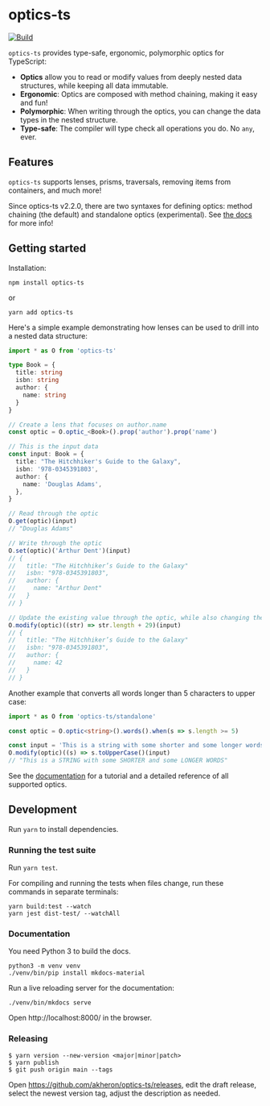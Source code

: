 # optics-ts

[![Build](https://github.com/akheron/optics-ts/workflows/tests/badge.svg)](https://github.com/akheron/optics-ts/actions/workflows/tests.yml)

`optics-ts` provides type-safe, ergonomic, polymorphic optics for TypeScript:

- **Optics** allow you to read or modify values from deeply nested data
  structures, while keeping all data immutable.
- **Ergonomic**: Optics are composed with method chaining, making it easy and
  fun!
- **Polymorphic**: When writing through the optics, you can change the data
  types in the nested structure.
- **Type-safe**: The compiler will type check all operations you do. No `any`,
  ever.

## Features

`optics-ts` supports lenses, prisms, traversals, removing items from containers,
and much more!

Since optics-ts v2.2.0, there are two syntaxes for defining optics: method
chaining (the default) and standalone optics (experimental). See
[the docs](https://akheron.github.io/optics-ts) for more info!

## Getting started

Installation:

```
npm install optics-ts
```

or

```
yarn add optics-ts
```

Here's a simple example demonstrating how lenses can be used to drill into a
nested data structure:

```typescript
import * as O from 'optics-ts'

type Book = {
  title: string
  isbn: string
  author: {
    name: string
  }
}

// Create a lens that focuses on author.name
const optic = O.optic_<Book>().prop('author').prop('name')

// This is the input data
const input: Book = {
  title: "The Hitchhiker's Guide to the Galaxy",
  isbn: '978-0345391803',
  author: {
    name: 'Douglas Adams',
  },
}

// Read through the optic
O.get(optic)(input)
// "Douglas Adams"

// Write through the optic
O.set(optic)('Arthur Dent')(input)
// {
//   title: "The Hitchhiker’s Guide to the Galaxy"
//   isbn: "978-0345391803",
//   author: {
//     name: "Arthur Dent"
//   }
// }

// Update the existing value through the optic, while also changing the data type
O.modify(optic)((str) => str.length + 29)(input)
// {
//   title: "The Hitchhiker’s Guide to the Galaxy"
//   isbn: "978-0345391803",
//   author: {
//     name: 42
//   }
// }
```

Another example that converts all words longer than 5 characters to upper case:

```typescript
import * as O from 'optics-ts/standalone'

const optic = O.optic<string>().words().when(s => s.length >= 5)

const input = 'This is a string with some shorter and some longer words'
O.modify(optic)((s) => s.toUpperCase()(input)
// "This is a STRING with some SHORTER and some LONGER WORDS"
```

See the [documentation](https://akheron.github.io/optics-ts) for a tutorial and
a detailed reference of all supported optics.

## Development

Run `yarn` to install dependencies.

### Running the test suite

Run `yarn test`.

For compiling and running the tests when files change, run these commands in
separate terminals:

```
yarn build:test --watch
yarn jest dist-test/ --watchAll
```

### Documentation

You need Python 3 to build the docs.

```
python3 -m venv venv
./venv/bin/pip install mkdocs-material
```

Run a live reloading server for the documentation:

```
./venv/bin/mkdocs serve
```

Open http://localhost:8000/ in the browser.

### Releasing

```
$ yarn version --new-version <major|minor|patch>
$ yarn publish
$ git push origin main --tags
```

Open https://github.com/akheron/optics-ts/releases, edit the draft release,
select the newest version tag, adjust the description as needed.
